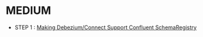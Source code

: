 # MEDIUM <br />
* STEP 1 : [Making Debezium/Connect Support Confluent SchemaRegistry](https://github.com/rayanegouda/medium/tree/main/step1)

